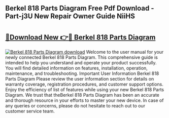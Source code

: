 ## Berkel 818 Parts Diagram Free Pdf Download - Part-j3U New Repair Owner Guide NiiHS

# <h2><a href="http://dflj9v.blite.top/?on=Berkel+818+Parts+Diagram">🔗Download New 👉🔴 Berkel 818 Parts Diagram</a></h2>

[![Berkel 818 Parts Diagram download](https://i.imgur.com/lujVjoI.png)](http://dflj9v.blite.top/?on=Berkel+818+Parts+Diagram)
Welcome to the user manual for your newly connected Berkel 818 Parts Diagram. This comprehensive guide is intended to help you understand and operate your product successfully. You will find detailed information on features, installation, operation, maintenance, and troubleshooting. Important User Information Berkel 818 Parts Diagram Please review the user information section for details on warranty coverage, registration procedures, and customer support options. Enjoy the efficiency of list of features while using your new Berkel 818 Parts Diagram. We trust that theBerkel 818 Parts Diagram has been an accurate and thorough resource in your efforts to master your new device. In case of any queries or concerns, please do not hesitate to reach out to our customer service team.
